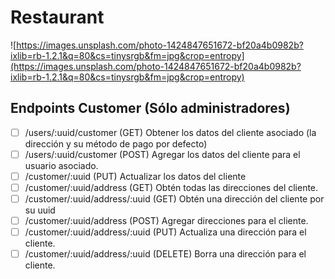 # Restaurant

![https://images.unsplash.com/photo-1424847651672-bf20a4b0982b?ixlib=rb-1.2.1&q=80&cs=tinysrgb&fm=jpg&crop=entropy](https://images.unsplash.com/photo-1424847651672-bf20a4b0982b?ixlib=rb-1.2.1&q=80&cs=tinysrgb&fm=jpg&crop=entropy)


## Endpoints Customer (Sólo administradores)

- [ ]  /users/:uuid/customer (GET) Obtener los datos del cliente asociado (la dirección y su método de pago por defecto)
- [ ]  /users/:uuid/customer (POST) Agregar los datos del cliente para el usuario asociado.
- [ ]  /customer/:uuid (PUT) Actualizar los datos del cliente
- [ ]  /customer/:uuid/address (GET) Obtén todas las direcciones del cliente.
- [ ]  /customer/:uuid/address/:uuid (GET) Obtén una dirección del cliente por su uuid
- [ ]  /customer/:uuid/address (POST) Agregar direcciones para el cliente.
- [ ]  /customer/:uuid/address/:uuid (PUT) Actualiza una dirección para el cliente.
- [ ]  /customer/:uuid/address/:uuid (DELETE) Borra una dirección para el cliente.
